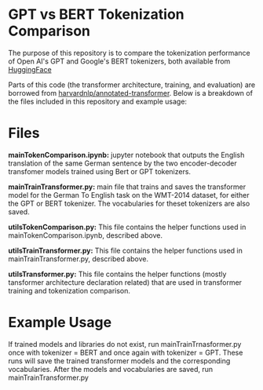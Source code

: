 # GPT vs BERT Tokenization Comparison

The purpose of this repository is to  compare the tokenization performance of Open AI's GPT and Google's BERT tokenizers, both available from [HuggingFace](https://huggingface.co/docs/transformers/v4.48.0/en/main_classes/tokenizer#transformers.PreTrainedTokenizer)
 
Parts of this code (the transformer architecture, training, and evaluation) are borrowed from [harvardnlp/annotated-transformer](https://github.com/harvardnlp/annotated-transformer). Below is a breakdown of the files included in this repository and example usage:

# Files
**mainTokenComparison.ipynb:** jupyter notebook that outputs the English translation of the same German sentence by the two encoder-decoder transfomer models trained using Bert or GPT tokenizers.

**mainTrainTransformer.py:** main file that trains and saves the transformer model for the German To English task on the WMT-2014 dataset, for either the GPT or BERT tokenizer. The vocabularies for theset tokenizers are also saved.

**utilsTokenComparison.py:** This file contains the helper functions used in mainTokenComparison.ipynb, described above.

**utilsTrainTransformer.py:** This file contains the helper functions used in mainTrainTransformer.py, described above.

**utilsTransformer.py:** This file contains the helper functions (mostly tansformer architecture declaration related) that are used in transformer training and tokenization comparison. 

# Example Usage
If trained models and libraries do not exist, run mainTrainTrnasformer.py once with tokenizer = BERT and once again with tokenizer = GPT. These runs will save the trained transformer models and the corresponding vocabularies. After the models and vocabularies are saved, run mainTrainTransformer.py
